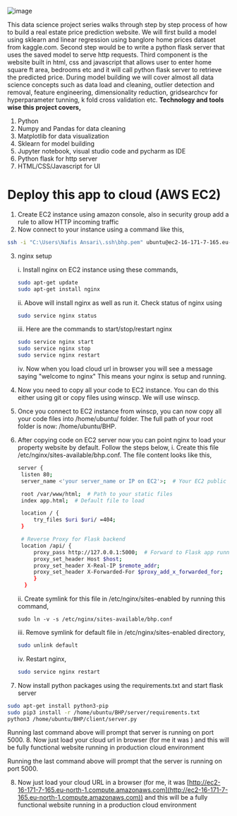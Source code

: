![image](https://github.com/user-attachments/assets/392535d1-f63e-4867-bf16-ee2fbd3244e9)

This data science project series walks through step by step process of how to build a real estate price prediction website. We will first build a model using sklearn and linear regression using banglore home prices dataset from kaggle.com. Second step would be to write a python flask server that uses the saved model to serve http requests. Third component is the website built in html, css and javascript that allows user to enter home square ft area, bedrooms etc and it will call python flask server to retrieve the predicted price. During model building we will cover almost all data science concepts such as data load and cleaning, outlier detection and removal, feature engineering, dimensionality reduction, gridsearchcv for hyperparameter tunning, k fold cross validation etc. 
**Technology and tools wise this project covers,**

1. Python
2. Numpy and Pandas for data cleaning
3. Matplotlib for data visualization
4. Sklearn for model building
5. Jupyter notebook, visual studio code and pycharm as IDE
6. Python flask for http server
7. HTML/CSS/Javascript for UI

# **Deploy this app to cloud (AWS EC2)**
1. Create EC2 instance using amazon console, also in security group add a rule to allow HTTP incoming traffic
2. Now connect to your instance using a command like this,
```bash
ssh -i "C:\Users\Nafis Ansari\.ssh\bhp.pem" ubuntu@ec2-16-171-7-165.eu-north-1.compute.amazonaws.com
```
3. nginx setup

    i. Install nginx on EC2 instance using these commands,
    ```bash
    sudo apt-get update
    sudo apt-get install nginx
    ```
    ii. Above will install nginx as well as run it. Check status of nginx using
   ```bash
   sudo service nginx status
   ```
   iii. Here are the commands to start/stop/restart nginx
   ```bash
   sudo service nginx start
   sudo service nginx stop
   sudo service nginx restart
   ```
   iv. Now when you load cloud url in browser you will see a message saying "welcome to nginx" This means your nginx is setup and running.
4. Now you need to copy all your code to EC2 instance. You can do this either using git or copy files using winscp. We will use winscp.
5. Once you connect to EC2 instance from winscp, you can now copy all your code files into /home/ubuntu/ folder. The full path of your root folder is now: /home/ubuntu/BHP.
6. After copying code on EC2 server now you can point nginx to load your property website by default. Follow the steps below,
   i. Create this file /etc/nginx/sites-available/bhp.conf. The file content looks like this,
   ```bash
   server {
    listen 80;
    server_name <'your server_name or IP on EC2'>;  # Your EC2 public IP address

    root /var/www/html;  # Path to your static files
    index app.html;  # Default file to load

    location / {
        try_files $uri $uri/ =404;
    }

    # Reverse Proxy for Flask backend
    location /api/ {
        proxy_pass http://127.0.0.1:5000;  # Forward to Flask app running on port 5000
        proxy_set_header Host $host;
        proxy_set_header X-Real-IP $remote_addr;
        proxy_set_header X-Forwarded-For $proxy_add_x_forwarded_for;
        }
     }
    ```
   ii. Create symlink for this file in /etc/nginx/sites-enabled by running this command,
   ```
   sudo ln -v -s /etc/nginx/sites-available/bhp.conf
   ```
   iii. Remove symlink for default file in /etc/nginx/sites-enabled directory,
   ```bash
   sudo unlink default
   ```
   iv. Restart nginx,
   ```bash
   sudo service nginx restart
   ```
7. Now install python packages using the requirements.txt and start flask server
```bash
sudo apt-get install python3-pip
sudo pip3 install -r /home/ubuntu/BHP/server/requirements.txt
python3 /home/ubuntu/BHP/client/server.py
```
Running last command above will prompt that server is running on port 5000. 8. Now just load your cloud url in browser (for me it was <a href="http://ec2-16-171-7-165.eu-north-1.compute.amazonaws.com" target="-blank"> </a> ) and this will be fully functional website running in production cloud environment

Running the last command above will prompt that the server is running on port 5000.

8. Now just load your cloud URL in a browser (for me, it was [http://ec2-16-171-7-165.eu-north-1.compute.amazonaws.com](http://ec2-16-171-7-165.eu-north-1.compute.amazonaws.com)) and this will be a fully functional website running in a production cloud environment

